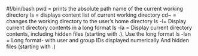#!/bin/bash
pwd = prints the absolute path name of the current working directory
ls = displays content list of current working directory
cd~ = changes the working directory to the user’s home directory
ls -l= Display current directory contents in a long format
ls -la = Display current directory contents, including hidden files (starting with .). Use the long format
ls -lan = Long format- with user and group IDs displayed numerically
And hidden files (starting with .)
